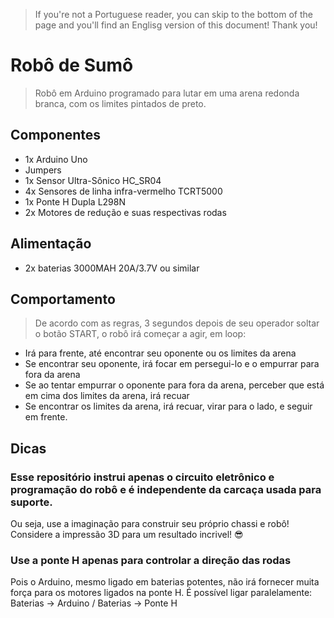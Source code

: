 > If you're not a Portuguese reader, you can skip to the bottom of the page and you'll find an Englisg version of this document! Thank you!

# Robô de Sumô
> Robô em Arduino programado para lutar em uma arena redonda branca, com os limites pintados de preto. 
## Componentes
 - 1x Arduino Uno
 - Jumpers
 - 1x Sensor Ultra-Sônico HC_SR04
 - 4x Sensores de linha infra-vermelho TCRT5000
 - 1x Ponte H Dupla L298N
 - 2x Motores de redução e suas respectivas rodas
## Alimentação
 - 2x baterias 3000MAH 20A/3.7V ou similar
## Comportamento
> De acordo com as regras, 3 segundos depois de seu operador soltar o botão START, o robô irá começar a agir, em loop:
- Irá para frente, até encontrar seu oponente ou os limites da arena
- Se encontrar seu oponente, irá focar em persegui-lo e o empurrar para fora da arena 
- Se ao tentar empurrar o oponente para fora da arena, perceber que está em cima dos limites da arena, irá recuar
- Se encontrar os limites da arena, irá recuar, virar para o lado, e seguir em frente.
## Dicas
### Esse repositório instrui apenas o circuito eletrônico e programação do robô e é independente da carcaça usada para suporte.
Ou seja, use a imaginação para construir seu próprio chassi e robô! Considere a impressão 3D para um resultado incrivel! 😎

### Use a ponte H apenas para controlar a direção das rodas
Pois o Arduino, mesmo ligado em baterias potentes, não irá fornecer muita força para os motores ligados na ponte H. 
É possível ligar paralelamente: Baterias -> Arduino / Baterias -> Ponte H

